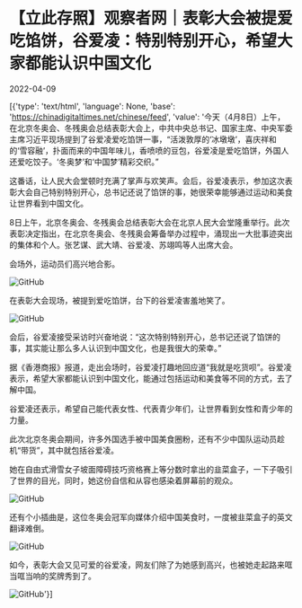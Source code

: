 # 【立此存照】观察者网｜表彰大会被提爱吃馅饼，谷爱凌：特别特别开心，希望大家都能认识中国文化

2022-04-09

[{'type': 'text/html', 'language': None, 'base': 'https://chinadigitaltimes.net/chinese/feed', 'value': '今天（4月8日）上午，在北京冬奥会、冬残奥会总结表彰大会上，中共中央总书记、国家主席、中央军委主席习近平现场提到了谷爱凌爱吃馅饼一事，“活泼敦厚的‘冰墩墩’，喜庆祥和的‘雪容融’，扑面而来的中国年味儿，香喷喷的豆包，谷爱凌是爱吃馅饼，外国人还爱吃饺子。‘冬奥梦’和‘中国梦’精彩交织。”



这番话，让人民大会堂顿时充满了掌声与欢笑声。会后，谷爱凌表示，参加这次表彰大会自己特别特别开心，总书记还说了馅饼的事，她很荣幸能够通过运动和美食让世界看到中国文化。

8日上午，北京冬奥会、冬残奥会总结表彰大会在北京人民大会堂隆重举行。此次表彰决定指出，在北京冬奥会、冬残奥会筹备举办过程中，涌现出一大批事迹突出的集体和个人。张艺谋、武大靖、谷爱凌、苏翊鸣等人出席大会。

会场外，运动员们高兴地合影。

![GitHub](https://chinadigitaltimes.net/chinese/files/2022/04/post-679251-6250dc39bbbb9.gif)

在表彰大会现场，被提到爱吃馅饼，台下的谷爱凌害羞地笑了。

![GitHub](https://chinadigitaltimes.net/chinese/files/2022/04/post-679251-6250dc3a56691.gif)

会后，谷爱凌接受采访时兴奋地说：“这次特别特别开心，总书记还说了馅饼的事，其实能让那么多人认识到中国文化，也是我很大的荣幸。”

据《香港商报》报道，走出会场时，谷爱凌打趣地回应道“我就是吃货呗”。谷爱凌表示，希望大家都能认识到中国文化，能通过包括运动和美食等不同的方式，去了解中国。

谷爱凌还表示，希望自己能代表女性、代表青少年们，让世界看到女性和青少年的力量。

此次北京冬奥会期间，许多外国选手被中国美食圈粉，还有不少中国队运动员趁机“带货”，其中就包括谷爱凌。

她在自由式滑雪女子坡面障碍技巧资格赛上等分数时拿出的韭菜盒子，一下子吸引了世界的目光，同时，她这份自信和从容也感染着屏幕前的观众。

![GitHub](https://chinadigitaltimes.net/chinese/files/2022/04/post-679251-6250dc3aa87c6.)

还有个小插曲是，这位冬奥会冠军向媒体介绍中国美食时，一度被韭菜盒子的英文翻译难倒。

![GitHub](https://chinadigitaltimes.net/chinese/files/2022/04/post-679251-6250dc3b13f0e.)

如今，表彰大会又见可爱的谷爱凌，网友们除了为她感到高兴，也被她走起路来哐当哐当响的奖牌秀到了。

![GitHub](https://chinadigitaltimes.net/chinese/files/2022/04/post-679251-6250dc3b35132.)'}]